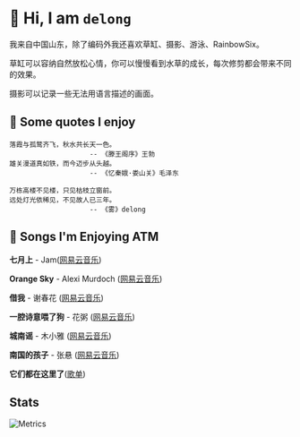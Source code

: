 # :wave: Hi, I am `delong`

我来自中国山东，除了编码外我还喜欢草缸、摄影、游泳、RainbowSix。

草缸可以容纳自然放松心情，你可以慢慢看到水草的成长，每次修剪都会带来不同的效果。

摄影可以记录一些无法用语言描述的画面。



## 📖 Some quotes I enjoy

```
落霞与孤鹜齐飞，秋水共长天一色。
					-- 《滕王阁序》王勃
雄关漫道真如铁，而今迈步从头越。
					-- 《忆秦娥·娄山关》毛泽东
					
万栋高楼不见楼，只见枯枝立窗前。
远处灯光依稀见，不见故人已三年。
					-- 《雾》delong
```

## 🎵 Songs I'm Enjoying ATM
**七月上** - Jam([网易云音乐](https://music.163.com/#/song?id=31445554))

**Orange Sky** - Alexi Murdoch ([网易云音乐](https://music.163.com/#/song?id=16321379))

**借我** - 谢春花 ([网易云音乐](https://music.163.com/#/song?id=408814900))

**一腔诗意喂了狗** - 花粥 ([网易云音乐](https://music.163.com/#/song?id=460542191))

**城南谣** - 木小雅 ([网易云音乐](https://music.163.com/#/song?id=862099930))

**南国的孩子** - 张悬 ([网易云音乐](https://music.163.com/#/song?id=326708))



**它们都在这里了**([歌单](https://y.music.163.com/m/playlist?app_version=8.9.90&id=2086393068&userid=1360983921&dlt=0846&creatorId=1360983921))

## Stats 
![Metrics](https://metrics.lecoq.io/Contour-D?template=classic&base.indepth=true&repositories.forks=true&isocalendar=1&languages=1&pagespeed=1&achievements=1&discussions=1&stars=1&base=header%2C%20activity%2C%20community%2C%20repositories%2C%20metadata&base.indepth=true&base.hireable=false&base.skip=false&isocalendar=false&isocalendar.duration=full-year&languages=false&languages.limit=8&languages.threshold=0%25&languages.other=true&languages.colors=github&languages.sections=most-used&languages.indepth=false&languages.analysis.timeout=15&languages.analysis.timeout.repositories=7.5&languages.categories=markup%2C%20programming&languages.recent.categories=markup%2C%20programming&languages.recent.load=300&languages.recent.days=14&stars=false&stars.limit=8&discussions=false&discussions.categories=true&discussions.categories.limit=0&achievements=false&achievements.threshold=C&achievements.secrets=true&achievements.display=compact&achievements.limit=0&pagespeed=false&pagespeed.url=https%3A%2F%2Fcontours.tk%2F&pagespeed.detailed=true&pagespeed.screenshot=true&pagespeed.pwa=true&config.timezone=Asia%2FShanghai)
